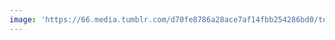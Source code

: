 ```yaml
---
image: 'https://66.media.tumblr.com/d70fe8786a28ace7af14fbb254286bd0/tumblr_p8q72u7jLy1tbdx3so1_1280.jpg'
---
```

